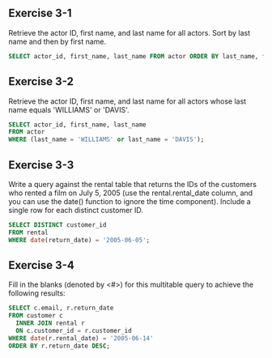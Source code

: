 ## Exercise 3-1
Retrieve the actor ID, first name, and last name for all actors. Sort by last name and then by first name.
```sql
SELECT actor_id, first_name, last_name FROM actor ORDER BY last_name, first_name;
```
## Exercise 3-2
Retrieve the actor ID, first name, and last name for all actors whose last name equals 'WILLIAMS' or 'DAVIS'.
```sql
SELECT actor_id, first_name, last_name 
FROM actor 
WHERE (last_name = 'WILLIAMS' or last_name = 'DAVIS');
```
## Exercise 3-3
Write a query against the rental table that returns the IDs of the customers who rented a film on July 5, 2005 (use the rental.rental_date column, and you can use the date() function to ignore the time component). Include a single row for each distinct customer ID.
```sql
SELECT DISTINCT customer_id
FROM rental
WHERE date(return_date) = '2005-06-05';
```
## Exercise 3-4
Fill in the blanks (denoted by <#>) for this multitable query to achieve the following results:
```sql
SELECT c.email, r.return_date
FROM customer c
  INNER JOIN rental r
  ON c.customer_id = r.customer_id
WHERE date(r.rental_date) = '2005-06-14'
ORDER BY r.return_date DESC;
```